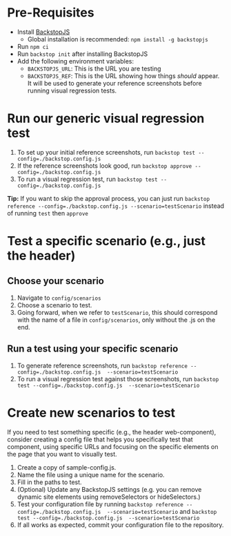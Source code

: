 # Pre-Requisites

- Install [BackstopJS](https://github.com/garris/BackstopJS)
  - Global installation is recommended: `npm install -g backstopjs`
- Run `npm ci`
- Run `backstop init` after installing BackstopJS
- Add the following environment variables:
  - `BACKSTOPJS_URL`: This is the URL you are testing
  - `BACKSTOPJS_REF`: This is the URL showing how things *should* appear. It will be used to generate your reference screenshots before running visual regression tests.

# Run our generic visual regression test
1. To set up your initial reference screenshots, run `backstop test --config=./backstop.config.js`
1. If the reference screenshots look good, run `backstop approve --config=./backstop.config.js`
1. To run a visual regression test, run `backstop test --config=./backstop.config.js`

**Tip:** If you want to skip the approval process, you can just run `backstop reference --config=./backstop.config.js --scenario=testScenario` instead of running `test` then `approve`

# Test a specific scenario (e.g., just the header)

## Choose your scenario
1. Navigate to `config/scenarios`
1. Choose a scenario to test.
1. Going forward, when we refer to `testScenario`, this should correspond with the name of a file in `config/scenarios`, only without the .js on the end.

## Run a test using your specific scenario
1. To generate reference screenshots, run `backstop reference --config=./backstop.config.js  --scenario=testScenario`
1. To run a visual regression test against those screenshots, run `backstop test --config=./backstop.config.js  --scenario=testScenario`

# Create new scenarios to test
If you need to test something specific (e.g., the header web-component), consider creating a config file that helps you specifically test that component, using specific URLs and focusing on the specific elements on the page that you want to visually test.

1. Create a copy of sample-config.js.
1. Name the file using a unique name for the scenario.
1. Fill in the paths to test.
1. (Optional) Update any BackstopJS settings (e.g. you can remove dynamic site elements using removeSelectors or hideSelectors.)
1. Test your configuration file by running `backstop reference --config=./backstop.config.js  --scenario=testScenario` and `backstop test --config=./backstop.config.js  --scenario=testScenario`
1. If all works as expected, commit your configuration file to the repository.
